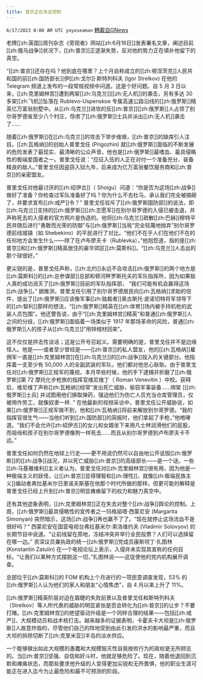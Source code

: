 ```yaml
---
title: 普京正在失去控制
---
```

`6/17/2023 8:00 AM UTC yoyoseaman` [轉載自GNews](https://gnews.org/articles/1390846)

老牌[[zh:英国]]周刊杂志《旁观者》网站[[zh:6月16日]]发表署名文章，阐述目前[[zh:俄乌战争]]状况下，[[zh:普京]]正逐渐失势，反对他的势力正在填补他留下的真空。

“[[zh:普京]]还存在吗？他到底在哪里？上个月自称成立的[[zh:顿涅茨克]]人民共和国的前[[zh:国防部长]]伊[[zh:戈尔]]·斯特列科夫 (Igor Strelkov) 在他的 Telegram 频道上发布的一段常规视频中问道。这是个好问题。自 5 月 3 日以来，[[zh:克里姆林宫]]遭到两架[[zh:乌克兰]][[zh:无人机]]的袭击，另有多达 30 多架[[zh:飞机]]坠落在 Rublevo-Uspenskoe 专属高速公路沿线的[[zh:俄罗斯]]精英亿万富翁别墅中。从[[zh:乌克兰]]进攻的反[[zh:普京]][[zh:俄罗斯]]人占领了别尔哥罗德省至少八个村庄，俘虏了[[zh:俄罗斯]]士兵并派出[[zh:无人机]]袭击了…… 

随着[[zh:俄罗斯]]在[[zh:乌克兰]]的攻击下举步维艰，[[zh:普京]]的缺席引人注目。[[zh:瓦格纳]]的创始人普里戈任 (Prigozhin) 就[[zh:俄罗斯]]面临的不断发展的危险发表了最现实、最清晰的公众声音，他也是[[zh:俄罗斯]]最嗜血、最具侵略性的极端爱国者之一。普里戈任说：“应征入伍的人正在对付一个准备充分、装备精良的敌人。”普里戈任因盗窃入狱九年，后来成为亿万富翁餐饮服务商和[[zh:普京]]的亲密盟友。 

普里戈任对他最讨厌的[[zh:绍伊古]]（ Shoigu）问道：“你是否为这场[[zh:战争]]做好了准备？你检查过军队准备好了吗？你为什么不去杜马，承认我们完全被搞砸了，并要求宣布[[zh:戒严]]令？” 普里戈任驳斥了[[zh:俄罗斯国防部]]的说法，即[[zh:乌克兰]]支持的[[zh:俄罗斯]][[zh:志愿军]]在别尔哥罗德的入侵已被击退，并声称死去的入侵者的官方照片是伪造的。他将[[zh:乌克兰]]疏散[[zh:巴赫]]穆特平民并随后进行“勇敢而光荣的防御”与[[zh:俄罗斯]]当局“完全轻蔑地抛弃”别尔哥罗德前线城镇（如 Shebekino）的平民进行了对比。“他们不在乎人们在他们不在的任何地方会发生什么——除了在卢布廖夫卡（Rublevka），”他抱怨道，指的是[[zh:普京]]和[[zh:俄罗斯]]精英居住的豪华郊区[[zh:莫斯科]]。“[[zh:乌克兰]]人击出的那个球很好。” 

更尖锐的是，普里戈任声称，[[zh:北约]]永远不会攻击[[zh:俄罗斯]]的两个地方是[[zh:莫斯科]]的[[zh:总参谋部]]总部和顿河畔罗斯托夫的军队指挥所，因为如果敌人真的成功消灭了[[zh:俄罗斯]]目前的军队指挥部， “我们可能有机会赢得这场[[zh:战争]]。” 据推测，普里戈任引用了别尔哥罗德居民向[[zh:瓦格纳]]求助的信件，提出了[[zh:俄罗斯]]应该像军事[[zh:独裁者]]奥古斯托·皮诺切特将军领导下的[[zh:智利]]那样的想法，“[[zh:俄罗斯]]精英在[[zh:体育]]场内被手持机枪的武装人员包围”。他还警告说，由于“[[zh:克里姆林宫]]精英”和普通[[zh:俄罗斯]]人之间的分歧，[[zh:俄罗斯]]面临着一场类似于 1917 年那场革命的风险，普通[[zh:俄罗斯]]人的孩子从[[zh:乌克兰]]“用锌棺材回来”。 

这不仅仅是抨击性谈话；这是公开号召起义。需要明确的是，普里戈任并不是边缘怪人。他是——或者至少曾经是——[[zh:普京]]的私人盟友，他的[[zh:瓦格纳]]雇佣军一直是[[zh:克里姆林宫]]在[[zh:乌克兰]]的[[zh:战争]]投入的关键部分。他指挥着一支至少有 50,000 人的全副武装的军队，他们都对他忠心耿耿。由于普里戈任对[[zh:俄罗斯]]正规军的蔑视，本月早些时候，他的手下逮捕并折磨了[[zh:俄罗斯]]第 72 摩托化步枪旅的指挥官维尼维丁（ Roman Venevitin ）中校。获释后，维尼维丁声称[[zh:瓦格纳]]经常“发出死亡威胁，偷窃军事装备……绑架 \[[[zh:俄罗斯]]士兵\] 并试图用他们换取弹药，强迫他们为伤亡人员充当仓库管理员，仅被用作劳工，就像奴隶一样. ” 在他最新的视频采访中，普里戈任公开威胁说，如果[[zh:俄罗斯]]正规军做不到，他和[[zh:瓦格纳]]将前来解放别尔哥罗德。“我的指挥官很生气——当他们听到[[zh:国防部]]的简报时，他们拿起了手枪，”他咆哮道。“我们不会允许[[zh:绍伊古]]的女儿和女婿坐下来用凡士林润滑他们的屁股，而祖母和孩子在别尔哥罗德像狗一样死去……而且从别尔哥罗德到卢布廖夫卡不远。” 

普里戈任如何仍然在地球上行走——更不用说仍然可以自由地公开诋毁[[zh:俄罗斯]]的[[zh:战争]]战况，并以死亡威胁[[zh:普京]]的高级部长——是一个谜。一些[[zh:马基雅维利]]主义者认为，普里戈任对[[zh:克里姆林宫]]很有用，因为他是一种极端主义的妖怪，让[[zh:普京]]显得理智和[[zh:理性]]，就像[[zh:极端民族主义]]煽动者弗拉基米尔日里诺夫斯基在他那个时代所做的那样。但更可能的解释是普里戈任已经上升到[[zh:普京]]明显瘫痪留下的权力和魅力真空中。 

还有其他迹象表明，[[zh:克里姆林宫]]正在失去对整个[[zh:战争]]舆论的控制。上周，[[zh:俄罗斯]]最具侵略性的宣传者之一玛格丽塔·西蒙尼安 (Margarita Simonyan) 突然暗示，这场[[zh:战争]]再也赢不了了。“现在就停止这场流血不是很好吗？” 西蒙尼安在国营电视台弗拉基米尔·索洛维约夫 (Vladimir Solovyov) 的长期节目中说道。“让前线留在原地，冻结冲突并举行全民投票？人们可以选择留在哪一边。” 资深议员兼执政的统一[[zh:俄罗斯]]党成员康斯坦丁·扎图林 (Konstantin Zatulin) 在一个电视论坛上表示，入侵并未实现其宣称的任何目标。“让我们以某种方式摆脱这一切，”扎图林说——这促使他的党内机构展开调查。 

总部位于[[zh:莫斯科]]的 FOM 机构上个月进行的一项民意调查发现，53% 的[[zh:俄罗斯]]人认为他们的家人和朋友“心情焦虑”，自 4 月以来上升了 11%。 

[[zh:俄罗斯]]精英阶层对迫在眉睫的失败前景以及普里戈任和斯特列科夫 （Strelkov）等人所代表的威胁的明显紧张是否会转化为[[zh:普京]]的让步？不要打赌。[[zh:克里姆林宫]]的绝望驱动升级是一个同样合理的结果——包括[[zh:戒严]]、大规模动员和战术核打击。越来越多的证据表明，卡霍夫卡大坝是[[zh:俄罗斯]]人故意炸毁的，尽管他们自己的阵地受到由此引发的洪水的影响最严重，而且大坝的拆除切断了[[zh:克里米亚]]半岛的淡水供应。 

一个能够做出如此大规模的愚蠢和大规模毁灭性自我挫败行为的政权是无所顾忌的。当[[zh:普京]]坚强、自信和好斗时，他就足够危险了。现在，随着他退回到沉默和瘫痪状态，而那些要求他升级的人变得更加尖锐和无所畏惧，他的职业生涯可能正在进入迄今为止最危险和最不可预测的阶段。
